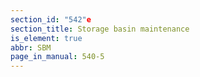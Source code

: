 ```yaml
---
section_id: "542"e
section_title: Storage basin maintenance
is_element: true
abbr: SBM
page_in_manual: 540-5
---
```


